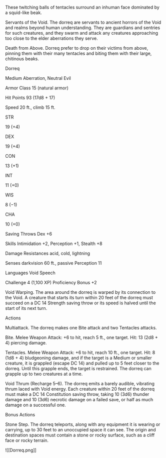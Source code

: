 
These twitching balls of tentacles surround an inhuman face dominated by a squid-like beak.

Servants of the Void. The dorreq are servants to ancient horrors of the Void and realms beyond human understanding. They are guardians and sentries for such creatures, and they swarm and attack any creatures approaching too close to the elder aberrations they serve.

Death from Above. Dorreq prefer to drop on their victims from above, pinning them with their many tentacles and biting them with their large, chitinous beaks.

Dorreq

Medium Aberration, Neutral Evil

Armor Class 15 (natural armor)

Hit Points 93 (17d8 + 17)

Speed 20 ft., climb 15 ft.

STR

19 (+4)

DEX

19 (+4)

CON

13 (+1)

INT

11 (+0)

WIS

8 (−1)

CHA

10 (+0)

Saving Throws Dex +6

Skills Intimidation +2, Perception +1, Stealth +8

Damage Resistances acid, cold, lightning

Senses darkvision 60 ft., passive Perception 11

Languages Void Speech

Challenge 4 (1,100 XP) Proficiency Bonus +2

Void Warping. The area around the dorreq is warped by its connection to the Void. A creature that starts its turn within 20 feet of the dorreq must succeed on a DC 14 Strength saving throw or its speed is halved until the start of its next turn.

Actions

Multiattack. The dorreq makes one Bite attack and two Tentacles attacks.

Bite. Melee Weapon Attack: +6 to hit, reach 5 ft., one target. Hit: 13 (2d8 + 4) piercing damage.

Tentacles. Melee Weapon Attack: +6 to hit, reach 10 ft., one target. Hit: 8 (1d8 + 4) bludgeoning damage, and if the target is a Medium or smaller creature, it is grappled (escape DC 14) and pulled up to 5 feet closer to the dorreq. Until this grapple ends, the target is restrained. The dorreq can grapple up to two creatures at a time.

Void Thrum (Recharge 5–6). The dorreq emits a barely audible, vibrating thrum laced with Void energy. Each creature within 20 feet of the dorreq must make a DC 14 Constitution saving throw, taking 10 (3d6) thunder damage and 10 (3d6) necrotic damage on a failed save, or half as much damage on a successful one.

Bonus Actions

Stone Step. The dorreq teleports, along with any equipment it is wearing or carrying, up to 30 feet to an unoccupied space it can see. The origin and destination spaces must contain a stone or rocky surface, such as a cliff face or rocky terrain.


![[Dorreq.png]]